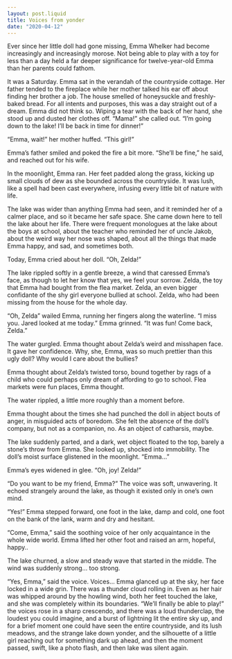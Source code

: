 ```yaml
---
layout: post.liquid
title: Voices from yonder
date: "2020-04-12"
---
```


Ever since her little doll had gone missing, Emma Whelker had become increasingly and increasingly morose. Not being able to play with a toy for less than a day held a far deeper significance for twelve-year-old Emma than her parents could fathom.

It was a Saturday. Emma sat in the verandah of the countryside cottage. Her father tended to the fireplace while her mother talked his ear off about finding her brother a job. The house smelled of honeysuckle and freshly-baked bread. For all intents and purposes, this was a day straight out of a dream. Emma did not think so. Wiping a tear with the back of her hand, she stood up and dusted her clothes off. “Mama!” she called out. “I’m going down to the lake! I’ll be back in time for dinner!”

“Emma, wait!” her mother huffed. “This girl!”

Emma’s father smiled and poked the fire a bit more. “She’ll be fine,” he said, and reached out for his wife.

In the moonlight, Emma ran. Her feet padded along the grass, kicking up small clouds of dew as she bounded across the countryside. It was lush, like a spell had been cast everywhere, infusing every little bit of nature with life.

The lake was wider than anything Emma had seen, and it reminded her of a calmer place, and so it became her safe space. She came down here to tell the lake about her life. There were frequent monologues at the lake about the boys at school, about the teacher who reminded her of uncle Jakob, about the weird way her nose was shaped, about all the things that made Emma happy, and sad, and sometimes both.

Today, Emma cried about her doll. “Oh, Zelda!”

The lake rippled softly in a gentle breeze, a wind that caressed Emma’s face, as though to let her know that yes, we feel your sorrow. Zelda, the toy that Emma had bought from the flea market. Zelda, an even bigger confidante of the shy girl everyone bullied at school. Zelda, who had been missing from the house for the whole day.

“Oh, Zelda” wailed Emma, running her fingers along the waterline. “I miss you. Jared looked at me today.” Emma grinned. “It was fun! Come back, Zelda.”

The water gurgled. Emma thought about Zelda’s weird and misshapen face. It gave her confidence. Why, she, Emma, was so much prettier than this ugly doll? Why would I care about the bullies?

Emma thought about Zelda’s twisted torso, bound together by rags of a child who could perhaps only dream of affording to go to school. Flea markets were fun places, Emma thought.

The water rippled, a little more roughly than a moment before.

Emma thought about the times she had punched the doll in abject bouts of anger, in misguided acts of boredom. She felt the absence of the doll’s company, but not as a companion, no. As an object of catharsis, maybe.

The lake suddenly parted, and a dark, wet object floated to the top, barely a stone’s throw from Emma. She looked up, shocked into immobility. The doll’s moist surface glistened in the moonlight. “Emma…”

Emma’s eyes widened in glee. “Oh, joy! Zelda!”

“Do you want to be my friend, Emma?” The voice was soft, unwavering. It echoed strangely around the lake, as though it existed only in one’s own mind.

“Yes!” Emma stepped forward, one foot in the lake, damp and cold, one foot on the bank of the lank, warm and dry and hesitant.

“Come, Emma,” said the soothing voice of her only acquaintance in the whole wide world. Emma lifted her other foot and raised an arm, hopeful, happy..

The lake churned, a slow and steady wave that started in the middle. The wind was suddenly strong… too strong.

“Yes, Emma,” said the voice. Voices… Emma glanced up at the sky, her face locked in a wide grin. There was a thunder cloud rolling in. Even as her hair was whipped around by the howling wind, both her feet touched the lake, and she was completely within its boundaries. “We’ll finally be able to play!” the voices rose in a sharp crescendo, and there was a loud thunderclap, the loudest you could imagine, and a burst of lightning lit the entire sky up, and for a brief moment one could have seen the entire countryside, and its lush meadows, and the strange lake down yonder, and the silhouette of a little girl reaching out for something dark up ahead, and then the moment passed, swift, like a photo flash, and then lake was silent again.